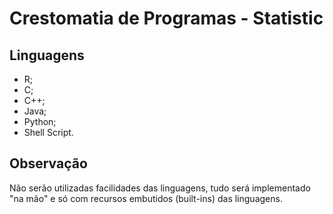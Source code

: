 # Crestomatia de Programas - Statistic

## Linguagens
- R;
- C;
- C++;
- Java;
- Python;
- Shell Script.

## Observação
Não serão utilizadas facilidades das linguagens, tudo será implementado "na mão" e só com recursos embutidos (built-ins) das linguagens.
